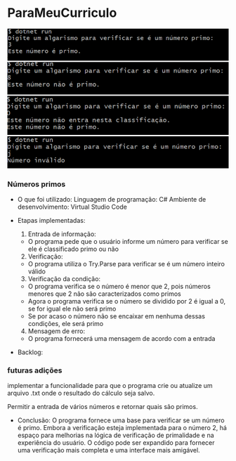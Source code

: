 # ParaMeuCurriculo
![alt text](image.png)
![alt text](image-1.png)
![alt text](image-2.png)
![alt text](image-3.png)


### Números primos

- O que foi utilizado:
  Linguagem de programação: C#
  Ambiente de desenvolvimento: Virtual Studio Code
  
- Etapas implementadas:
  1. Entrada de informação:
   - O programa pede que o usuário informe um número para verificar se ele é classificado primo ou não
  2. Verificação:
   - O programa utiliza o Try.Parse para verificar se é um número inteiro válido
  3. Verificação da condição:
   - O programa verifica se o número é menor que 2, pois números menores que 2 não são caracterizados como primos
   - Agora o programa verifica se o número se dividido por 2 é igual a 0, se for igual ele não será primo
   - Se por acaso o número não se encaixar em nenhuma dessas condições, ele será primo
  4. Mensagem de erro:
   - O programa fornecerá uma mensagem de acordo com a entrada
       
- Backlog:
 ### futuras adições
  
  implementar a funcionalidade para que o programa crie ou atualize um arquivo .txt onde o resultado do cálculo seja salvo.

  Permitir a entrada de vários números e retornar quais são primos.
     

- Conclusão:
  O programa fornece uma base para verificar se um número é primo. Embora a verificação esteja implementada para o número 2, há espaço para melhorias na lógica de verificação de primalidade e na experiência do usuário. O código pode ser expandido para fornecer uma verificação mais completa e uma interface mais amigável.
